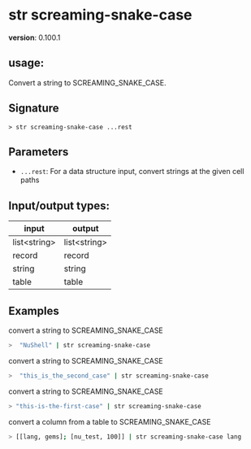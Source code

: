 # str screaming-snake-case

**version**: 0.100.1

## **usage**:

Convert a string to SCREAMING_SNAKE_CASE.

## Signature

`> str screaming-snake-case ...rest`

## Parameters

- `...rest`: For a data structure input, convert strings at the given cell paths

## Input/output types:

| input          | output         |
| -------------- | -------------- |
| list\<string\> | list\<string\> |
| record         | record         |
| string         | string         |
| table          | table          |

## Examples

convert a string to SCREAMING_SNAKE_CASE

```bash
>  "NuShell" | str screaming-snake-case
```

convert a string to SCREAMING_SNAKE_CASE

```bash
>  "this_is_the_second_case" | str screaming-snake-case
```

convert a string to SCREAMING_SNAKE_CASE

```bash
> "this-is-the-first-case" | str screaming-snake-case
```

convert a column from a table to SCREAMING_SNAKE_CASE

```bash
> [[lang, gems]; [nu_test, 100]] | str screaming-snake-case lang
```
